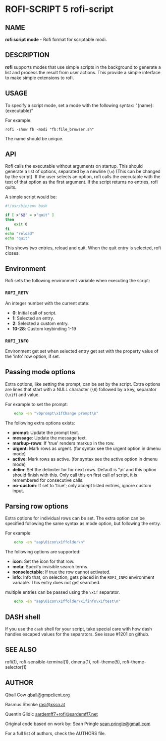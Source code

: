 # ROFI-SCRIPT 5 rofi-script

## NAME

**rofi script mode** - Rofi format for scriptable modi. 


## DESCRIPTION

**rofi** supports modes that use simple scripts in the background to generate a list and process the result from user
actions.  This provide a simple interface to make simple extensions to rofi.


## USAGE

To specify a script mode, set a mode with the following syntax: "{name}:{executable}"

For example:

```
rofi -show fb -modi "fb:file_browser.sh"
```

The name should be unique.

## API

Rofi calls the executable without arguments on startup.  This should generate a list of options, separated by a newline
(`\n`) (This can be changed by the script).
If the user selects an option, rofi calls the executable with the text of that option as the first argument.
If the script returns no entries, rofi quits.

A simple script would be:

```bash
#!/usr/bin/env bash

if [ x"$@" = x"quit" ]
then
    exit 0
fi
echo "reload"
echo "quit"

```

This shows two entries, reload and quit. When the quit entry is selected, rofi closes.

## Environment

Rofi sets the following environment variable when executing the script:

### `ROFI_RETV`

An integer number with the current state:

 * **0**: Initial call of script.
 * **1**: Selected an entry.
 * **2**: Selected a custom entry.
 * **10-28**: Custom keybinding 1-19

### `ROFI_INFO`

Environment get set when selected entry get set with the property value of the 'info' row option, if set.

## Passing mode options

Extra options, like setting the prompt, can be set by the script.
Extra options are lines that start with a NULL character (`\0`) followed by a key, separator (`\x1f`) and value.

For example to set the prompt:

```bash
    echo -en "\0prompt\x1fChange prompt\n"
```

The following extra options exists:

 * **prompt**:      Update the prompt text.
 * **message**:     Update the message text.
 * **markup-rows**: If 'true' renders markup in the row.
 * **urgent**:      Mark rows as urgent. (for syntax see the urgent option in dmenu mode)
 * **active**:      Mark rows as active. (for syntax see the active option in dmenu mode)
 * **delim**:       Set the delimiter for for next rows. Default is '\n' and this option should finish with this. Only call this on first call of script, it is remembered for consecutive calls.
 * **no-custom**:   If set to 'true'; only accept listed entries, ignore custom input.

## Parsing row options

Extra options for individual rows can be set.
The extra option can be specified following the same syntax as mode option, but following the entry.

For example:

```bash
    echo -en "aap\0icon\x1ffolder\n"
```

The following options are supported:

 * **icon**: Set the icon for that row.
 * **meta**: Specify invisible search terms.
 * **nonselectable**: If true the row cannot activated.
 * **info**: Info that, on selection, gets placed in the `ROFI_INFO` environment variable. This entry does not get searched.

multiple entries can be passed using the `\x1f` separator.

```bash
    echo -en "aap\0icon\x1ffolder\x1finfo\x1ftest\n"
```

## DASH shell

If you use the `dash` shell for your script, take special care with how dash handles escaped values for the separators.
See issue #1201 on github.


## SEE ALSO

rofi(1), rofi-sensible-terminal(1), dmenu(1), rofi-theme(5), rofi-theme-selector(1)

## AUTHOR

Qball Cow <qball@gmpclient.org>

Rasmus Steinke <rasi@xssn.at>

Quentin Glidic <sardemff7+rofi@sardemff7.net>


Original code based on work by: Sean Pringle <sean.pringle@gmail.com>

For a full list of authors, check the AUTHORS file.
